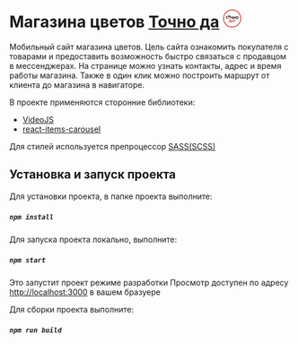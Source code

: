 # Магазина цветов [Точно да](http://tochnoda.ru) ![Лого](/public/favicon.ico)

Мобильный сайт магазина цветов. Цель сайта ознакомить покупателя с товарами и предоставить возможность быстро связаться с продавцом в мессенджерах. 
На странице можно узнать контакты, адрес и время работы магазина. Также в один клик можно построить маршрут от клиента до магазина в навигаторе.

В проекте применяются сторонние библиотеки:

- [VideoJS](https://videojs.com/)
- [react-items-carousel](https://www.npmjs.com/package/react-items-carousel)

Для стилей используется препроцессор [SASS(SCSS)](https://sass-lang.com/)

## Установка и запуск проекта

Для установки проекта, в папке проекта выполните:

##### `npm install`

Для запуска проекта локально, выполните:

##### `npm start`

Это запустит проект режиме разработки
Просмотр доступен по адресу [http://localhost:3000](http://localhost:3000) в вашем бразуере

Для сборки проекта выполните:

##### `npm run build`
